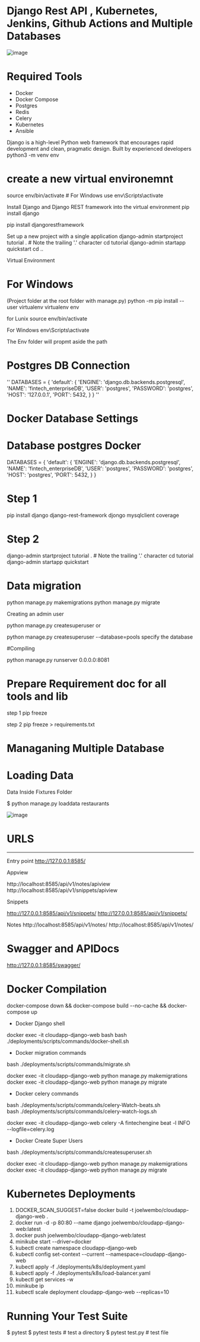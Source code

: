 # Django Rest API , Kubernetes, Jenkins, Github Actions and Multiple Databases
![image](https://github.com/joelwembo/Django-restful-api-postgres-kubernetes-poc/assets/19718580/d00f0e7d-050d-454c-8d6b-f8890eb1f506)

# Required Tools

- Docker
- Docker Compose
- Postgres
- Redis
- Celery
- Kubernetes
- Ansible

Django is a high-level Python web framework that encourages rapid development and clean, pragmatic design. Built by experienced developers
python3 -m venv env 

# create a new virtual environemnt
source env/bin/activate   # For Windows use env\Scripts\activate

Install Django and Django REST framework into the virtual environment
pip install django 

pip install djangorestframework

Set up a new project with a single application
django-admin startproject tutorial . # Note the trailing '.' character cd tutorial django-admin startapp quickstart cd ..

Virtual Environment

# For Windows

(Project folder at the root folder with manage.py) python -m pip install --user virtualenv virtualenv env

for Lunix source env/bin/activate

For Windows env\Scripts\activate

The Env folder will propmt aside the path


# Postgres DB Connection
''
DATABASES = {
    'default': {
        'ENGINE': 'django.db.backends.postgresql',
        'NAME': 'fintech_enterpriseDB',
        'USER': 'postgres',
        'PASSWORD': 'postgres',
        'HOST': '127.0.0.1',
        'PORT': 5432,
    }
}
''
# Docker Database Settings

# Database postgres Docker 
 DATABASES = {
     'default': {
         'ENGINE': 'django.db.backends.postgresql',
         'NAME': 'fintech_enterpriseDB',
        'USER': 'postgres',
         'PASSWORD': 'postgres',
         'HOST': 'postgres',
         'PORT': 5432,
     }
 }

# Step 1

pip install django django-rest-framework djongo mysqlclient coverage

# Step 2
django-admin startproject tutorial . # Note the trailing '.' character cd tutorial django-admin startapp quickstart

# Data migration
python manage.py makemigrations python manage.py migrate

Creating an admin user

python manage.py createsuperuser or

python manage.py createsuperuser --database=pools specify the database

#Compiling

python manage.py runserver 0.0.0.0:8081

# Prepare Requirement doc for all tools and lib

 step 1 pip freeze 

 step 2 pip freeze > requirements.txt

# Managaning Multiple Database

# Loading Data

Data Inside Fixtures Folder

$ python manage.py loaddata restaurants

![image](https://github.com/joelwembo/Django-restful-api-postgres-kubernetes-poc/assets/19718580/7b4dc37b-3fc0-462f-a44a-28febddcf716)


# URLS
---------------------------------------------------------------------------------------------------------------

Entry point
http://127.0.0.1:8585/

Appview

http://localhost:8585/api/v1/notes/apiview
http://localhost:8585/api/v1/snippets/apiview

Snippets

http://127.0.0.1:8585/api/v1/snippets/
http://127.0.0.1:8585/api/v1/snippets/

Notes
http://localhost:8585/api/v1/notes/
http://localhost:8585/api/v1/notes/


# Swagger and APIDocs
http://127.0.0.1:8585/swagger/

# Docker Compilation

docker-compose down && docker-compose build --no-cache  && docker-compose up

- Docker Django shell

docker exec -it cloudapp-django-web bash
bash ./deployments/scripts/commands/docker-shell.sh

- Docker migration commands

bash ./deployments/scripts/commands/migrate.sh

docker exec -it cloudapp-django-web python manage.py makemigrations
docker exec -it cloudapp-django-web python manage.py migrate

- Docker celery commands

bash ./deployments/scripts/commands/celery-Watch-beats.sh  
bash ./deployments/scripts/commands/celery-watch-logs.sh

docker exec -it cloudapp-django-web celery -A fintechengine  beat -l INFO --logfile=celery.log

- Docker Create Super Users

bash ./deployments/scripts/commands/createsuperuser.sh

docker exec -it cloudapp-django-web python manage.py makemigrations
docker exec -it cloudapp-django-web python manage.py migrate

# Kubernetes Deployments

1. DOCKER_SCAN_SUGGEST=false docker build -t joelwembo/cloudapp-django-web .
2. docker run -d -p 80:80 --name django joelwembo/cloudapp-django-web:latest   
3. docker push joelwembo/cloudapp-django-web:latest
4. minikube start --driver=docker
5. kubectl create namespace cloudapp-django-web
6. kubectl config set-context --current --namespace=cloudapp-django-web
7. kubectl apply -f ./deployments/k8s/deployment.yaml
8. kubectl apply -f ./deployments/k8s/load-balancer.yaml
9. kubectl get services -w
9. minikube ip
10. kubectl scale deployment cloudapp-django-web --replicas=10

# Running Your Test Suite

$ pytest
$ pytest tests                          # test a directory
$ pytest test.py                        # test file
